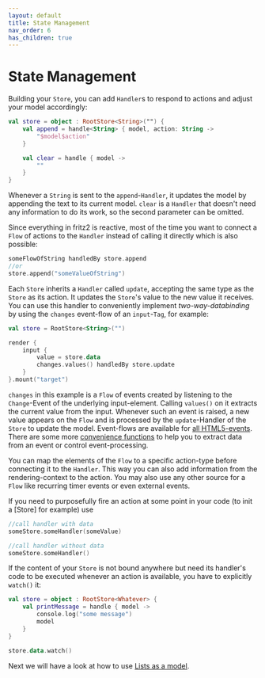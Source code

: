 ```yaml
---
layout: default
title: State Management
nav_order: 6
has_children: true
---
```

# State Management

Building your `Store`, you can add `Handler`s to respond to actions and adjust your model accordingly:

```kotlin
val store = object : RootStore<String>("") {
    val append = handle<String> { model, action: String ->
        "$model$action"
    }

    val clear = handle { model ->
        ""
    }
}
```
Whenever a `String` is sent to the `append`-`Handler`, it updates the model by appending the text to its current model.
`clear` is a `Handler` that doesn't need any information to do its work, so the second parameter can be omitted.

Since everything in fritz2 is reactive, most of the time you want to connect a `Flow` of actions to the `Handler` instead
of calling it directly which is also possible:

```kotlin
someFlowOfString handledBy store.append
//or
store.append("someValueOfString")
```

Each `Store` inherits a `Handler` called `update`, accepting the same type as the `Store` as its action.
It updates the `Store`'s value to the new value it receives.
You can use this handler to conveniently implement _two-way-databinding_ by using the `changes` event-flow
of an `input`-`Tag`, for example:

```kotlin
val store = RootStore<String>("")

render {
    input {
        value = store.data
        changes.values() handledBy store.update
    }
}.mount("target")
```

`changes` in this example is a `Flow` of events created by listening to the `Change`-Event of the underlying input-element. 
Calling `values()` on it extracts the current value from the input.
Whenever such an event is raised, a new value appears on the `Flow` and is processed by the `update`-Handler of the 
`Store` to update the model. Event-flows are available for 
[all HTML5-events](https://api.fritz2.dev/core/core/dev.fritz2.dom/-with-events/index.html).
There are some more [convenience functions](https://api.fritz2.dev/core/core/dev.fritz2.dom/index.html) to help you to extract data 
from an event or control event-processing.

You can map the elements of the `Flow` to a specific action-type before connecting it to the `Handler`. 
This way you can also add information from the rendering-context to the action. 
You may also use any other source for a `Flow` like recurring timer events or even external events.

If you need to purposefully fire an action at some point in your code (to init a [Store] for example) use 
```kotlin
//call handler with data
someStore.someHandler(someValue)

//call handler without data
someStore.someHandler()
```

If the content of your `Store` is not bound anywhere but need its handler's code to be executed whenever an action is available, 
you have to explicitly `watch()` it:

```kotlin
val store = object : RootStore<Whatever> {
    val printMessage = handle { model ->
        console.log("some message")
        model
    }
}

store.data.watch()
```

Next we will have a look at how to use [Lists as a model](ListsinaModel.html).